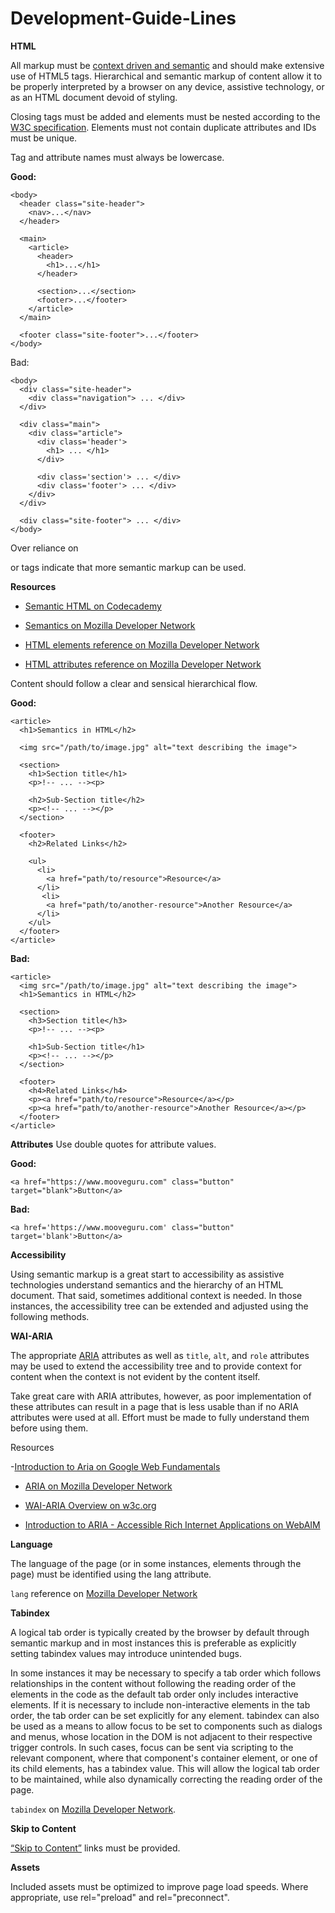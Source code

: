 # Development-Guide-Lines

**HTML**

All markup must be [context driven and semantic](https://developer.mozilla.org/en-US/docs/Glossary/semantics) and should make extensive use of HTML5 tags. Hierarchical and semantic markup of content allow it to be properly interpreted by a browser on any device, assistive technology, or as an HTML document devoid of styling.

Closing tags must be added and elements must be nested according to the [W3C specification](https://html.spec.whatwg.org/). Elements must not contain duplicate attributes and IDs must be unique.

Tag and attribute names must always be lowercase.

**Good:**

```
<body>
  <header class="site-header">
    <nav>...</nav>
  </header>

  <main>
    <article>
      <header>
        <h1>...</h1>
      </header>

      <section>...</section>
      <footer>...</footer>
    </article>
  </main>

  <footer class="site-footer">...</footer>
</body>
```

Bad:

```
<body>
  <div class="site-header">
    <div class="navigation"> ... </div>
  </div>

  <div class="main">
    <div class="article">
      <div class='header'>
        <h1> ... </h1>
      </div>
      
      <div class='section'> ... </div>
      <div class='footer'> ... </div>
    </div> 
  </div>
	
  <div class="site-footer"> ... </div>
</body>
```

Over reliance on <div> or <span> tags indicate that more semantic markup can be used.

**Resources**

- [Semantic HTML on Codecademy](https://www.codecademy.com/learn/learn-html/modules/learn-semantic-html)

- [Semantics on Mozilla Developer Network](https://developer.mozilla.org/en-US/docs/Glossary/Semantics)

- [HTML elements reference on Mozilla Developer Network](https://developer.mozilla.org/en-US/docs/Web/HTML/Element)

- [HTML attributes reference on Mozilla Developer Network](https://developer.mozilla.org/en-US/docs/Web/HTML/Attributes)

Content should follow a clear and sensical hierarchical flow.

**Good:**
  
```
<article>
  <h1>Semantics in HTML</h2>

  <img src="/path/to/image.jpg" alt="text describing the image">
 
  <section>
    <h1>Section title</h1>
    <p>!-- ... --><p>
    
    <h2>Sub-Section title</h2>
    <p><!-- ... --></p>
  </section>
  
  <footer>
    <h2>Related Links</h2>
    
    <ul>
      <li>
        <a href="path/to/resource">Resource</a>
      </li>
       <li>
        <a href="path/to/another-resource">Another Resource</a>
      </li>     
    </ul>
  </footer>
</article>
```  
  
**Bad:**

```
<article>
  <img src="/path/to/image.jpg" alt="text describing the image">
  <h1>Semantics in HTML</h2>
 
  <section>
    <h3>Section title</h3>
    <p>!-- ... --><p>
    
    <h1>Sub-Section title</h1>
    <p><!-- ... --></p>
  </section>
  
  <footer>
    <h4>Related Links</h4>
    <p><a href="path/to/resource">Resource</a></p>
    <p><a href="path/to/another-resource">Another Resource</a></p>
  </footer>
</article>
```
  
**Attributes**
Use double quotes for attribute values.

**Good:**

```
<a href="https://www.mooveguru.com" class="button" target="blank">Button</a>
```
  
**Bad:**

```
<a href='https://www.mooveguru.com' class="button" target='blank'>Button</a>
```
  
**Accessibility**
	
Using semantic markup is a great start to accessibility as assistive technologies understand semantics and the hierarchy of an HTML document. That said, sometimes additional context is needed. In those instances, the accessibility tree can be extended and adjusted using the following methods.

**WAI-ARIA**
	
The appropriate [ARIA](https://developer.mozilla.org/en-US/docs/Web/Accessibility/ARIA) attributes as well as `title`, `alt`, and `role` attributes may be used to extend the accessibility tree and to provide context for content when the context is not evident by the content itself. 

Take great care with ARIA attributes, however, as poor implementation of these attributes can result in a page that is less usable than if no ARIA attributes were used at all. Effort must be made to fully understand them before using them.

Resources

-[Introduction to Aria on Google Web Fundamentals](https://developers.google.com/web/fundamentals/accessibility/semantics-aria/)

- [ARIA on Mozilla Developer Network](https://developer.mozilla.org/en-US/docs/Web/Accessibility/ARIA)

- [WAI-ARIA Overview on w3c.org](https://www.w3.org/WAI/standards-guidelines/aria/)

- [Introduction to ARIA - Accessible Rich Internet Applications on WebAIM](https://webaim.org/techniques/aria/)

**Language**
	
The language of the page (or in some instances, elements through the page) must be identified using the lang attribute.

`lang` reference on [Mozilla Developer Network](https://developer.mozilla.org/en-US/docs/Web/HTML/Global_attributes/lang)

**Tabindex**
	
A logical tab order is typically created by the browser by default through semantic markup and in most instances this is preferable as explicitly setting tabindex values may introduce unintended bugs.

In some instances it may be necessary to specify a tab order which follows relationships in the content without following the reading order of the elements in the code as the default tab order only includes interactive elements. If it is necessary to include non-interactive elements in the tab order, the tab order can be set explicitly for any element. tabindex can also be used as a means to allow focus to be set to components such as dialogs and menus, whose location in the DOM is not adjacent to their respective trigger controls. In such cases, focus can be sent via scripting to the relevant component, where that component's container element, or one of its child elements, has a tabindex value. This will allow the logical tab order to be maintained, while also dynamically correcting the reading order of the page.

`tabindex` on [Mozilla Developer Network](https://developer.mozilla.org/en-US/docs/Web/HTML/Global_attributes/tabindex).

**Skip to Content**
	
[“Skip to Content”](https://css-tricks.com/how-to-create-a-skip-to-content-link/) links must be provided.

**Assets**
	
Included assets must be optimized to improve page load speeds. Where appropriate, use rel="preload" and rel="preconnect". <script> tags must include async and defer tags except in instances where asynchronous or deferred loading will provide a prohibitive experience for users.

**References**

- [Link types: preload on Mozilla Developer Network](https://developer.mozilla.org/en-US/docs/Web/HTML/Link_types/preload)

- [Link types: preconnect on Mozilla Developer Network](https://developer.mozilla.org/en-US/docs/Web/HTML/Link_types/preconnect)

- [Using rel=”preconnect” to establish network connections early and increase performance by Chris Coyier](https://css-tricks.com/using-relpreconnect-to-establish-network-connections-early-and-increase-performance/)

- [Preload, Prefetch And Priorities in Chrome by Addy Osmani](https://medium.com/reloading/preload-prefetch-and-priorities-in-chrome-776165961bbf)

- [Resource Hints - What is Preload, Prefetch, and Preconnect? by Brian Jackson](https://www.keycdn.com/blog/resource-hints)

- [The Script Tag: Attributes on Mozilla Developer Network](https://developer.mozilla.org/en-US/docs/Web/HTML/Element/script#attributes)

**Tags**
	
**Forms
Inputs**
Form inputs must use the appropriate type for the desired user input.
**
Good**: ```<input type="tel" name="phone">```
**
Bad**: ```<input type="text" name="phone">```

Where appropriate, proper input purposed should be provided.
```
<label for="contact-first-name">First Name</label>
<input type="text" id="contact-first-name" name="first-name" autocomplete="given-name">

<label for="contact-last-name">Last Name</label>
<input type="text" id="contact-last-name" name="last-name" autocomplete="family-name">bels
 ```
	
**Labels**
	
All form inputs must have labels that are linked using the for attribute. Labels must be descriptive and distinct (or otherwise distinguishable). Required fields or fields that require a specific format, value, or length must provide this information within the label.

**Good:**

```
<label for="contact-email">Email Address</label>
<input type="email" id="contact-email">
```	
	
**Bad:**
	
```
<label>Email Address</label>
<input type="email">	
```
	
`for` attribute on [Mozilla Developer Network](https://developer.mozilla.org/en-US/docs/Web/HTML/Attributes/for)

**Head**
	
The `<head>` tag should always include the [viewport meta tag](https://developer.mozilla.org/en-US/docs/Web/HTML/Viewport_meta_tag):

```<meta name="viewport" content="width=device-width, initial-scale=1">```
	
**Headers**
`<h1>`, `<h2>`, `<h3>`, `<h4>`, `<h5>`, `<h6>` should be context driven, not style driven and must follow the proper hierarchy.

**Images**
Images must always contain the appropriate alt attribute unless they are purely decorative.


```<img src="path/to/image.png" alt="{DESCRIPTIVE TEXT}">```
	
In the case of decorative images, such as icons, the aria-hidden attribute may be used to hide it from assistive technologies.


```<img src="path/to/icon.svg" aria-hidden="true">```
	
**Formats**
	
SVGs should be used wherever possible, such as for icons and illustrations. JPGs are preferred to PNGs if transparencies are not necessary. Images must be sized properly (i.e. resized, not scalled, to fit their container) and must be stripped of meta data and otherwise optimized for the web.

Do not use icon fonts.

**Tables**
	
Complete table markup must always be provided.

Good:

```
<table>
  <caption><!-- ... --></caption>
    <thead>
      <tr>
        <th><!-- ... --></th>
      </tr>
    </thead>

    <tbody>
      <tr>
        <td><!-- ... --></td>
      </tr>
    </tbody>
	
    <tfoot>
      <tr>
        <td><!-- ... --></td>
      </tr>
    </tfoot>
</table>
```
  
**Bad:**

```
<table>
  <caption> ... </caption>
  <tr>
    <th> ... </th>
  </tr>

  <tr>
    <td> ... </td>
  </tr>
  
  <tr>
    <td> ... </td>
  </tr>
</table>
```
 
